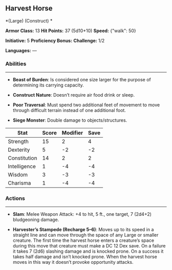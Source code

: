 ## Harvest Horse
*(Large) (Construct) *

**Armor Class:** 13
**Hit Points:** 37 (5d10+10)
**Speed:** {"walk": 50}

**Initiative:** 5
**Proficiency Bonus:**
**Challenge:** 1/2

**Languages:** —

### Abilities
 --- 
- **Beast of Burden**: Is considered one size larger for the purpose of determining its carrying capacity.

- **Construct Nature**: Doesn’t require air food drink or sleep.

- **Poor Traversal**: Must spend two additional feet of movement to move through difficult terrain instead of one additional foot.

- **Siege Monster**: Double damage to objects/structures.



| Stat | Score | Modifier | Save |
| ---- | ---- | ---- | ---- |
| Strength | 15 | 2 | 4 |
| Dexterity | 5 | -2 | -2 |
| Constitution | 14 | 2 | 2 |
| Intelligence | 1 | -4 | -4 |
| Wisdom | 3 | -3 | -3 |
| Charisma | 1 | -4 | -4 |

### Actions
 --- 
- **Slam**: Melee Weapon Attack: +4 to hit, 5 ft., one target, 7 (2d4+2) bludgeoning damage.

- **Harvester’s Stampede (Recharge 5–6)**: Moves up to its speed in a straight line and can move through the space of any Large or smaller creature. The first time the harvest horse enters a creature’s space during this move that creature must make a DC 12 Dex save. On a failure it takes 7 (2d6) slashing damage and is knocked prone. On a success it takes half damage and isn’t knocked prone. When the harvest horse moves in this way it doesn’t provoke opportunity attacks.

